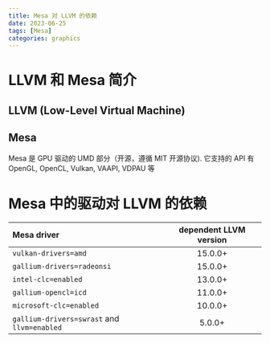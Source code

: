```yaml
---
title: Mesa 对 LLVM 的依赖
date: 2023-06-25
tags: [Mesa]
categories: graphics
---
```


# LLVM 和 Mesa 简介

## LLVM (Low-Level Virtual Machine)

<!--more-->

## Mesa

Mesa 是 GPU 驱动的 UMD 部分（开源，遵循 MIT 开源协议). 它支持的 API 有 OpenGL, OpenCL, Vulkan, VAAPI, VDPAU 等

# Mesa 中的驱动对 LLVM 的依赖

| Mesa driver                                 | dependent LLVM version  |
|:--------------------------------------------|:-----------------------:|
| `vulkan-drivers=amd`                        | 15.0.0+                 |
| `gallium-drivers=radeonsi`                  | 15.0.0+                 |
| `intel-clc=enabled`                         | 13.0.0+                 |
| `gallium-opencl=icd`                        | 11.0.0+                 |
| `microsoft-clc=enabled`                     | 10.0.0+                 |
| `gallium-drivers=swrast` and `llvm=enabled` |  5.0.0+                 |

